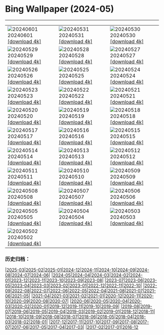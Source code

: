 # Bing Wallpaper (2024-05)
**************

<table><tr><td><img src="https://www.bing.com/th?id=OHR.PrideMonthSF_EN-GB6271318842_1920x1080.jpg" alt="20240601"> 20240601 <a href="https://www.bing.com/th?id=OHR.PrideMonthSF_EN-GB6271318842_UHD.jpg">[download 4k]</a></td><td><img src="https://www.bing.com/th?id=OHR.YorkshireDalesNP_EN-GB1861917445_1920x1080.jpg" alt="20240531"> 20240531 <a href="https://www.bing.com/th?id=OHR.YorkshireDalesNP_EN-GB1861917445_UHD.jpg">[download 4k]</a></td><td><img src="https://www.bing.com/th?id=OHR.Everglades90th_EN-GB0429923413_1920x1080.jpg" alt="20240530"> 20240530 <a href="https://www.bing.com/th?id=OHR.Everglades90th_EN-GB0429923413_UHD.jpg">[download 4k]</a></td></tr><tr><td><img src="https://www.bing.com/th?id=OHR.MullOtter_EN-GB2549170693_1920x1080.jpg" alt="20240529"> 20240529 <a href="https://www.bing.com/th?id=OHR.MullOtter_EN-GB2549170693_UHD.jpg">[download 4k]</a></td><td><img src="https://www.bing.com/th?id=OHR.MeteoraMonastery_EN-GB1630086453_1920x1080.jpg" alt="20240528"> 20240528 <a href="https://www.bing.com/th?id=OHR.MeteoraMonastery_EN-GB1630086453_UHD.jpg">[download 4k]</a></td><td><img src="https://www.bing.com/th?id=OHR.HayFestival2024_EN-GB9332975021_1920x1080.jpg" alt="20240527"> 20240527 <a href="https://www.bing.com/th?id=OHR.HayFestival2024_EN-GB9332975021_UHD.jpg">[download 4k]</a></td></tr><tr><td><img src="https://www.bing.com/th?id=OHR.MethowWildflowers_EN-GB8398636525_1920x1080.jpg" alt="20240526"> 20240526 <a href="https://www.bing.com/th?id=OHR.MethowWildflowers_EN-GB8398636525_UHD.jpg">[download 4k]</a></td><td><img src="https://www.bing.com/th?id=OHR.MoroccoBenhaddou_EN-GB8113662497_1920x1080.jpg" alt="20240525"> 20240525 <a href="https://www.bing.com/th?id=OHR.MoroccoBenhaddou_EN-GB8113662497_UHD.jpg">[download 4k]</a></td><td><img src="https://www.bing.com/th?id=OHR.OrdesaNationalPark_EN-GB0404903199_1920x1080.jpg" alt="20240524"> 20240524 <a href="https://www.bing.com/th?id=OHR.OrdesaNationalPark_EN-GB0404903199_UHD.jpg">[download 4k]</a></td></tr><tr><td><img src="https://www.bing.com/th?id=OHR.IndianStarTortoise_EN-GB7128491716_1920x1080.jpg" alt="20240523"> 20240523 <a href="https://www.bing.com/th?id=OHR.IndianStarTortoise_EN-GB7128491716_UHD.jpg">[download 4k]</a></td><td><img src="https://www.bing.com/th?id=OHR.SnowGumTasmania_EN-GB6373845319_1920x1080.jpg" alt="20240522"> 20240522 <a href="https://www.bing.com/th?id=OHR.SnowGumTasmania_EN-GB6373845319_UHD.jpg">[download 4k]</a></td><td><img src="https://www.bing.com/th?id=OHR.ChelseaFlowerUK_EN-GB5786159001_1920x1080.jpg" alt="20240521"> 20240521 <a href="https://www.bing.com/th?id=OHR.ChelseaFlowerUK_EN-GB5786159001_UHD.jpg">[download 4k]</a></td></tr><tr><td><img src="https://www.bing.com/th?id=OHR.HoneycombBee_EN-GB4546978575_1920x1080.jpg" alt="20240520"> 20240520 <a href="https://www.bing.com/th?id=OHR.HoneycombBee_EN-GB4546978575_UHD.jpg">[download 4k]</a></td><td><img src="https://www.bing.com/th?id=OHR.VernazzaItaly_EN-GB4204136839_1920x1080.jpg" alt="20240519"> 20240519 <a href="https://www.bing.com/th?id=OHR.VernazzaItaly_EN-GB4204136839_UHD.jpg">[download 4k]</a></td><td><img src="https://www.bing.com/th?id=OHR.MuseumWhale_EN-GB3804883018_1920x1080.jpg" alt="20240518"> 20240518 <a href="https://www.bing.com/th?id=OHR.MuseumWhale_EN-GB3804883018_UHD.jpg">[download 4k]</a></td></tr><tr><td><img src="https://www.bing.com/th?id=OHR.TarangireElephants_EN-GB3515198884_1920x1080.jpg" alt="20240517"> 20240517 <a href="https://www.bing.com/th?id=OHR.TarangireElephants_EN-GB3515198884_UHD.jpg">[download 4k]</a></td><td><img src="https://www.bing.com/th?id=OHR.DayOfLight_EN-GB6642931428_1920x1080.jpg" alt="20240516"> 20240516 <a href="https://www.bing.com/th?id=OHR.DayOfLight_EN-GB6642931428_UHD.jpg">[download 4k]</a></td><td><img src="https://www.bing.com/th?id=OHR.BlueCityIndia_EN-GB6388449012_1920x1080.jpg" alt="20240515"> 20240515 <a href="https://www.bing.com/th?id=OHR.BlueCityIndia_EN-GB6388449012_UHD.jpg">[download 4k]</a></td></tr><tr><td><img src="https://www.bing.com/th?id=OHR.CarlsbadNP_EN-GB5824134206_1920x1080.jpg" alt="20240514"> 20240514 <a href="https://www.bing.com/th?id=OHR.CarlsbadNP_EN-GB5824134206_UHD.jpg">[download 4k]</a></td><td><img src="https://www.bing.com/th?id=OHR.NamibiaCanyon_EN-GB4973769370_1920x1080.jpg" alt="20240513"> 20240513 <a href="https://www.bing.com/th?id=OHR.NamibiaCanyon_EN-GB4973769370_UHD.jpg">[download 4k]</a></td><td><img src="https://www.bing.com/th?id=OHR.SkiddawMassifUK_EN-GB5449719093_1920x1080.jpg" alt="20240512"> 20240512 <a href="https://www.bing.com/th?id=OHR.SkiddawMassifUK_EN-GB5449719093_UHD.jpg">[download 4k]</a></td></tr><tr><td><img src="https://www.bing.com/th?id=OHR.TexasIndigoBunting_EN-GB6986084120_1920x1080.jpg" alt="20240511"> 20240511 <a href="https://www.bing.com/th?id=OHR.TexasIndigoBunting_EN-GB6986084120_UHD.jpg">[download 4k]</a></td><td><img src="https://www.bing.com/th?id=OHR.MisoolRajaAmpat_EN-GB1531372722_1920x1080.jpg" alt="20240510"> 20240510 <a href="https://www.bing.com/th?id=OHR.MisoolRajaAmpat_EN-GB1531372722_UHD.jpg">[download 4k]</a></td><td><img src="https://www.bing.com/th?id=OHR.EmirganPark_EN-GB1032868040_1920x1080.jpg" alt="20240509"> 20240509 <a href="https://www.bing.com/th?id=OHR.EmirganPark_EN-GB1032868040_UHD.jpg">[download 4k]</a></td></tr><tr><td><img src="https://www.bing.com/th?id=OHR.PortMarseille_EN-GB8988650958_1920x1080.jpg" alt="20240508"> 20240508 <a href="https://www.bing.com/th?id=OHR.PortMarseille_EN-GB8988650958_UHD.jpg">[download 4k]</a></td><td><img src="https://www.bing.com/th?id=OHR.LittleDuckling_EN-GB2863897779_1920x1080.jpg" alt="20240507"> 20240507 <a href="https://www.bing.com/th?id=OHR.LittleDuckling_EN-GB2863897779_UHD.jpg">[download 4k]</a></td><td><img src="https://www.bing.com/th?id=OHR.JediMonastery_EN-GB8506812300_1920x1080.jpg" alt="20240506"> 20240506 <a href="https://www.bing.com/th?id=OHR.JediMonastery_EN-GB8506812300_UHD.jpg">[download 4k]</a></td></tr><tr><td><img src="https://www.bing.com/th?id=OHR.SanMiguelAllende_EN-GB7729877471_1920x1080.jpg" alt="20240505"> 20240505 <a href="https://www.bing.com/th?id=OHR.SanMiguelAllende_EN-GB7729877471_UHD.jpg">[download 4k]</a></td><td><img src="https://www.bing.com/th?id=OHR.BrightonPierFestival_EN-GB6742125656_1920x1080.jpg" alt="20240504"> 20240504 <a href="https://www.bing.com/th?id=OHR.BrightonPierFestival_EN-GB6742125656_UHD.jpg">[download 4k]</a></td><td><img src="https://www.bing.com/th?id=OHR.SonoranSpring_EN-GB6882953741_1920x1080.jpg" alt="20240503"> 20240503 <a href="https://www.bing.com/th?id=OHR.SonoranSpring_EN-GB6882953741_UHD.jpg">[download 4k]</a></td></tr><tr><td><img src="https://www.bing.com/th?id=OHR.CratersOfTheMoon_EN-GB6307433192_1920x1080.jpg" alt="20240502"> 20240502 <a href="https://www.bing.com/th?id=OHR.CratersOfTheMoon_EN-GB6307433192_UHD.jpg">[download 4k]</a></td><td></td><td></td></tr></table>

### 历史归档：

|[2025-03](/../2025-03/2025-03.md)|[2025-02](/../2025-02/2025-02.md)|[2025-01](/../2025-01/2025-01.md)|[2024-12](/../2024-12/2024-12.md)|[2024-11](/../2024-11/2024-11.md)|[2024-10](/../2024-10/2024-10.md)|[2024-09](/../2024-09/2024-09.md)|[2024-08](/../2024-08/2024-08.md)|[2024-07](/../2024-07/2024-07.md)|[2024-06](/../2024-06/2024-06.md)|
|[2024-05](/2024-05.md)|[2024-04](/../2024-04/2024-04.md)|[2024-03](/../2024-03/2024-03.md)|[2024-02](/../2024-02/2024-02.md)|[2024-01](/../2024-01/2024-01.md)|[2023-12](/../2023-12/2023-12.md)|[2023-11](/../2023-11/2023-11.md)|[2023-10](/../2023-10/2023-10.md)|[2023-09](/../2023-09/2023-09.md)|[2023-08](/../2023-08/2023-08.md)|
|[2023-07](/../2023-07/2023-07.md)|[2023-06](/../2023-06/2023-06.md)|[2023-05](/../2023-05/2023-05.md)|[2023-04](/../2023-04/2023-04.md)|[2023-03](/../2023-03/2023-03.md)|[2023-02](/../2023-02/2023-02.md)|[2023-01](/../2023-01/2023-01.md)|[2022-12](/../2022-12/2022-12.md)|[2022-11](/../2022-11/2022-11.md)|[2022-10](/../2022-10/2022-10.md)|
|[2022-09](/../2022-09/2022-09.md)|[2022-08](/../2022-08/2022-08.md)|[2022-07](/../2022-07/2022-07.md)|[2022-06](/../2022-06/2022-06.md)|[2022-05](/../2022-05/2022-05.md)|[2022-04](/../2022-04/2022-04.md)|[2021-08](/../2021-08/2021-08.md)|[2021-07](/../2021-07/2021-07.md)|[2021-06](/../2021-06/2021-06.md)|[2021-05](/../2021-05/2021-05.md)|
|[2021-04](/../2021-04/2021-04.md)|[2021-03](/../2021-03/2021-03.md)|[2021-02](/../2021-02/2021-02.md)|[2021-01](/../2021-01/2021-01.md)|[2020-12](/../2020-12/2020-12.md)|[2020-11](/../2020-11/2020-11.md)|[2020-10](/../2020-10/2020-10.md)|[2020-09](/../2020-09/2020-09.md)|[2020-08](/../2020-08/2020-08.md)|[2020-07](/../2020-07/2020-07.md)|
|[2020-06](/../2020-06/2020-06.md)|[2020-05](/../2020-05/2020-05.md)|[2020-04](/../2020-04/2020-04.md)|[2020-03](/../2020-03/2020-03.md)|[2020-02](/../2020-02/2020-02.md)|[2020-01](/../2020-01/2020-01.md)|[2019-12](/../2019-12/2019-12.md)|[2019-11](/../2019-11/2019-11.md)|[2019-10](/../2019-10/2019-10.md)|[2019-09](/../2019-09/2019-09.md)|
|[2019-08](/../2019-08/2019-08.md)|[2019-07](/../2019-07/2019-07.md)|[2019-06](/../2019-06/2019-06.md)|[2019-05](/../2019-05/2019-05.md)|[2019-04](/../2019-04/2019-04.md)|[2019-03](/../2019-03/2019-03.md)|[2019-02](/../2019-02/2019-02.md)|[2019-01](/../2019-01/2019-01.md)|[2018-12](/../2018-12/2018-12.md)|[2018-11](/../2018-11/2018-11.md)|
|[2018-10](/../2018-10/2018-10.md)|[2018-09](/../2018-09/2018-09.md)|[2018-08](/../2018-08/2018-08.md)|[2018-07](/../2018-07/2018-07.md)|[2018-06](/../2018-06/2018-06.md)|[2018-05](/../2018-05/2018-05.md)|[2018-04](/../2018-04/2018-04.md)|[2018-03](/../2018-03/2018-03.md)|[2018-02](/../2018-02/2018-02.md)|[2018-01](/../2018-01/2018-01.md)|
|[2017-12](/../2017-12/2017-12.md)|[2017-11](/../2017-11/2017-11.md)|[2017-10](/../2017-10/2017-10.md)|[2017-09](/../2017-09/2017-09.md)|[2017-08](/../2017-08/2017-08.md)|[2017-07](/../2017-07/2017-07.md)|[2017-06](/../2017-06/2017-06.md)|[2017-05](/../2017-05/2017-05.md)|[2017-04](/../2017-04/2017-04.md)|[2017-03](/../2017-03/2017-03.md)|
|[2017-02](/../2017-02/2017-02.md)|[2017-01](/../2017-01/2017-01.md)|[2016-12](/../2016-12/2016-12.md)